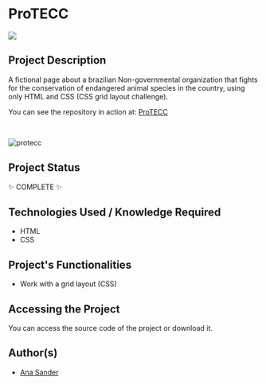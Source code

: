 <h1>ProTECC</h1>

<p>
<img src="https://img.shields.io/badge/status-COMPLETE-green?style=for-the-badge&logo=appveyor"/>
</p>

<h2>Project Description</h2>
<p>A fictional page about a brazilian Non-governmental organization that fights for the conservation of endangered animal species in the country, using only HTML and CSS (CSS grid layout challenge).</p>
<p>You can see the repository in action at: <a href='https://protecc-coral.vercel.app/'>ProTECC</a></p>
</br>

![protecc](https://user-images.githubusercontent.com/108422924/231241503-70eecbd2-1ace-4ac1-a86d-927775754c9c.png)

<h2>Project Status</h2>
<p>✨ COMPLETE ✨</p>

<h2>Technologies Used / Knowledge Required</h2>
<ul>
<li>HTML</li>
<li>CSS</li>
</ul>

<h2>Project's Functionalities</h2>
<ul>
<li>Work with a grid layout (CSS)</li>
</ul>

<h2>Accessing the Project</h2>
<p>You can access the source code of the project or download it.</p>

<h2>Author(s)</h2>
<ul>
<li><a href='https://github.com/anasander'>Ana Sander</a></li>
</ul>
